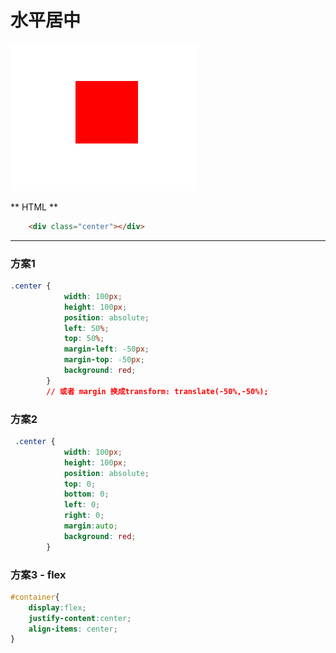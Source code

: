 # 水平居中

![](/assets/企业微信截图_15324824123718.png)

** HTML **

```html
    <div class="center"></div>
```

<hr/>

### 方案1

```css
.center {
            width: 100px;
            height: 100px;
            position: absolute;
            left: 50%;
            top: 50%;
            margin-left: -50px;
            margin-top: -50px;
            background: red;
        }
        // 或者 margin 换成transform: translate(-50%,-50%);
```

### 方案2

```css
 .center {
            width: 100px;
            height: 100px;
            position: absolute;
            top: 0;
            bottom: 0;
            left: 0;
            right: 0;
            margin:auto;
            background: red;
        }
```

### 方案3 - flex

```css
#container{
    display:flex;
    justify-content:center;
    align-items: center;
}
```